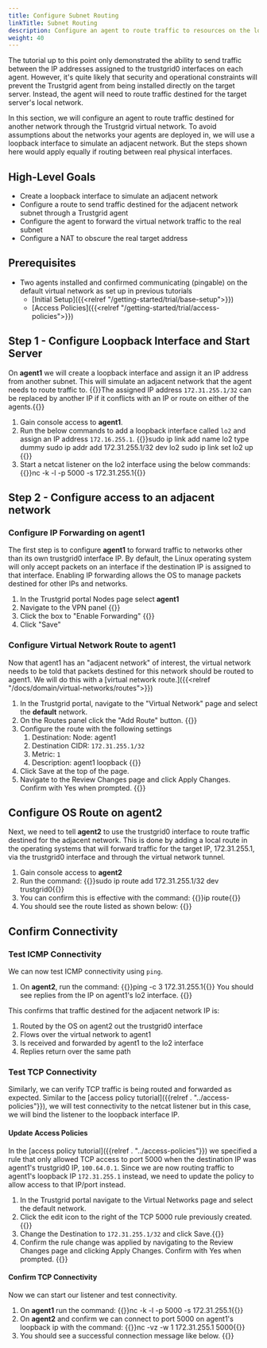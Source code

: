 ```yaml
---
title: Configure Subnet Routing
linkTitle: Subnet Routing
description: Configure an agent to route traffic to resources on the local network
weight: 40
---
```

The tutorial up to this point only demonstrated the ability to send traffic between the IP addresses assigned to the trustgrid0 interfaces on each agent.  However, it's quite likely that security and operational constraints will prevent the Trustgrid agent from being installed directly on the target server.  Instead, the agent will need to route traffic destined for the target server's local network.

In this section, we will configure an agent to route traffic destined for another network through the Trustgrid virtual network. To avoid assumptions about the networks your agents are deployed in, we will use a loopback interface to simulate an adjacent network. But the steps shown here would apply equally if routing between real physical interfaces.


## High-Level Goals
- Create a loopback interface to simulate an adjacent network 
- Configure a route to send traffic destined for the adjacent network subnet through a Trustgrid agent
- Configure the agent to forward the virtual network traffic to the real subnet
- Configure a NAT to obscure the real target address

## Prerequisites
- Two agents installed and confirmed communicating (pingable) on the default virtual network as set up in previous tutorials
    - [Initial Setup]({{<relref "/getting-started/trial/base-setup">}})
    - [Access Policies]({{<relref "/getting-started/trial/access-policies">}})

## Step 1 - Configure Loopback Interface and Start Server
On **agent1** we will create a loopback interface and assign it an IP address from another subnet. This will simulate an adjacent network that the agent needs to route traffic to.
{{<alert color="info">}}The assigned IP address `172.31.255.1/32` can be replaced by another IP if it conflicts with an IP or route on either of the agents.{{</alert>}}

1. Gain console access to **agent1**. 
1. Run the below commands to add a loopback interface called `lo2` and assign an IP address `172.16.255.1`. {{<codeblock>}}sudo ip link add name lo2 type dummy
sudo ip addr add 172.31.255.1/32 dev lo2
sudo ip link set lo2 up
{{</codeblock>}}
1. Start a netcat listener on the lo2 interface using the below commands: {{<codeblock>}}nc -k -l -p 5000 -s 172.31.255.1{{</codeblock>}}

## Step 2 - Configure access to an adjacent network

### Configure IP Forwarding on agent1
The first step is to configure **agent1** to forward traffic to networks other than its own trustgrid0 interface IP. By default, the Linux operating system will only accept packets on an interface if the destination IP is assigned to that interface. Enabling IP forwarding allows the OS to manage packets destined for other IPs and networks. 

1. In the Trustgrid portal Nodes page select **agent1**
1. Navigate to the VPN panel {{<tgimg src="agent1-vpn-nav.png" width="40%">}}
1. Click the box to "Enable Forwarding" {{<tgimg src="agent1-enable-forwarding.png" width="40%">}}
1. Click "Save"

### Configure Virtual Network Route to agent1
Now that agent1 has an "adjacent network" of interest, the virtual network needs to be told that packets destined for this network should be routed to agent1. We will do this with a [virtual network route.]({{<relref "/docs/domain/virtual-networks/routes">}})

1. In the Trustgrid portal, navigate to the "Virtual Network" page and select the **default** network. 
1. On the Routes panel click the "Add Route" button. {{<tgimg src="add-routes-button.png" width="60%">}}
1. Configure the route with the following settings
    1. Destination: Node: agent1
    1. Destination CIDR: `172.31.255.1/32`
    1. Metric: `1`
    1. Description: agent1 loopback
    {{<tgimg src="agent1-route.png" width="95%">}}
1. Click Save at the top of the page.
1. Navigate to the Review Changes page and click Apply Changes. Confirm with Yes when prompted.  {{<tgimg src="agent1-route-confirm.png" width="90%" >}}

## Configure OS Route on agent2
Next, we need to tell **agent2** to use the trustgrid0 interface to route traffic destined for the adjacent network. This is done by adding a local route in the operating systems that will forward traffic for the target IP, 172.31.255.1, via the trustgrid0 interface and through the virtual network tunnel.
1. Gain console access to **agent2**
1. Run the command: {{<codeblock>}}sudo ip route add 172.31.255.1/32 dev trustgrid0{{</codeblock>}}
1. You can confirm this is effective with the command: {{<codeblock>}}ip route{{</codeblock>}}
1. You should see the route listed as shown below: {{<tgimg src="os-route.png" width="80%" alt="ip route output with the last line showing '172.31.255.1 dev trustgrid0 scope link metric 1'" caption="Route for 172.31.255.1 on the trustgrid0 interface">}}

## Confirm Connectivity
### Test ICMP Connectivity
We can now test ICMP connectivity using `ping`.
1. On **agent2**, run the command: {{<codeblock>}}ping -c 3 172.31.255.1{{</codeblock>}}
You should see replies from the IP on agent1's lo2 interface.
{{<tgimg src="routed-icmp-success.png" width="80%" alt="successful pings to 172.31.255.1" caption="Successfully routed pings">}}

This confirms that traffic destined for the adjacent network IP is:
1. Routed by the OS on agent2 out the trustgrid0 interface
1. Flows over the virtual network to agent1
1. Is received and forwarded by agent1 to the lo2 interface
1. Replies return over the same path

### Test TCP Connectivity
Similarly, we can verify TCP traffic is being routed and forwarded as expected.  Similar to the [access policy tutorial]({{relref . "../access-policies"}}), we will test connectivity to the netcat listener but in this case, we will bind the listener to the loopback interface IP.

#### Update Access Policies
In the [access policy tutorial]({{relref . "../access-policies"}}) we specified a rule that only allowed TCP access to port 5000 when the destination IP was agent1's trustgrid0 IP, `100.64.0.1`. Since we are now routing traffic to agent1's loopback IP `172.31.255.1` instead, we need to update the policy to allow access to that IP/port instead.
1. In the Trustgrid portal navigate to the Virtual Networks page and select the default network. 
1. Click the edit icon to the right of the TCP 5000 rule previously created. {{<tgimg src="edit-acl.png" width="95%">}}
1. Change the Destination to `172.31.255.1/32` and click Save.{{<tgimg src="tcp-acl-change.png" width="70%">}}
1. Confirm the rule change was applied by navigating to the Review Changes page and clicking Apply Changes. Confirm with Yes when prompted. {{<tgimg src="tcp-acl-change-review.png" width="90%">}}

#### Confirm TCP Connectivity
Now we can start our listener and test connectivity.
1. On **agent1** run the command: {{<codeblock>}}nc -k -l -p 5000 -s 172.31.255.1{{</codeblock>}}
1. On **agent2** and confirm we can connect to port 5000 on agent1's loopback ip with the command: {{<codeblock>}}nc -vz -w 1 172.31.255.1 5000{{</codeblock>}}
1. You should see a successful connection message like below. {{<tgimg src="tcp-connect-success.png" width="70%">}}

